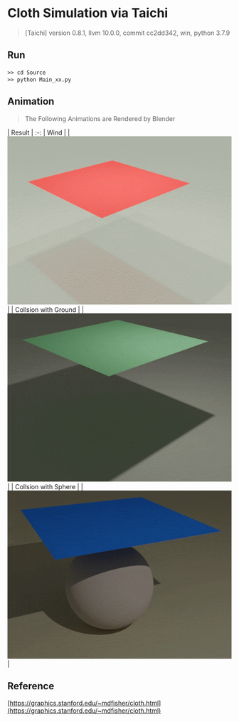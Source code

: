 # Cloth Simulation via Taichi
> [Taichi] version 0.8.1, llvm 10.0.0, commit cc2dd342, win, python 3.7.9

## Run
```
>> cd Source
>> python Main_xx.py 
```

## Animation
> The Following Animations are Rendered by Blender

| Result |
:-:
| Wind |
| ![Anim](readMe/Anim_01.gif) |
| Collsion with Ground |
| ![Anim](readMe/Anim_02.gif) |
| Collsion with Sphere |
| ![Anim](readMe/Anim_03.gif) |

## Reference
[https://graphics.stanford.edu/~mdfisher/cloth.html](https://graphics.stanford.edu/~mdfisher/cloth.html)
